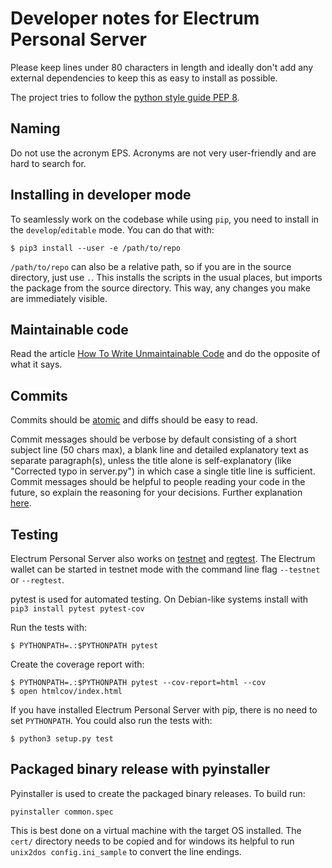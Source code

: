 # Developer notes for Electrum Personal Server

Please keep lines under 80 characters in length and ideally don't add
any external dependencies to keep this as easy to install as possible.

The project tries to follow the [python style guide PEP 8](https://www.python.org/dev/peps/pep-0008/).

## Naming

Do not use the acronym EPS. Acronyms are not very user-friendly and are hard to
search for.

## Installing in developer mode

To seamlessly work on the codebase while using `pip`, you need to
install in the `develop`/`editable` mode.  You can do that with:

    $ pip3 install --user -e /path/to/repo

`/path/to/repo` can also be a relative path, so if you are in the
source directory, just use `.`.  This installs the scripts in the
usual places, but imports the package from the source directory.  This
way, any changes you make are immediately visible.

## Maintainable code

Read the article [How To Write Unmaintainable Code](https://github.com/Droogans/unmaintainable-code/blob/master/README.md) and do the opposite of what it says.

## Commits

Commits should be [atomic](https://en.wikipedia.org/wiki/Atomic_commit#Atomic_commit_convention) and diffs should be easy to read.

Commit messages should be verbose by default consisting of a short subject line
(50 chars max), a blank line and detailed explanatory text as separate
paragraph(s), unless the title alone is self-explanatory (like "Corrected typo
in server.py") in which case a single title line is sufficient. Commit messages
should be helpful to people reading your code in the future, so explain the
reasoning for your decisions. Further explanation
[here](https://chris.beams.io/posts/git-commit/).

## Testing

Electrum Personal Server also works on [testnet](https://en.bitcoin.it/wiki/Testnet)
and [regtest](https://bitcoin.org/en/glossary/regression-test-mode). The
Electrum wallet can be started in testnet mode with the command line flag
`--testnet` or `--regtest`.

pytest is used for automated testing. On Debian-like systems install with
`pip3 install pytest pytest-cov`

Run the tests with:

    $ PYTHONPATH=.:$PYTHONPATH pytest

Create the coverage report with:

    $ PYTHONPATH=.:$PYTHONPATH pytest --cov-report=html --cov
    $ open htmlcov/index.html

If you have installed Electrum Personal Server with pip, there is no
need to set `PYTHONPATH`.  You could also run the tests with:

    $ python3 setup.py test

## Packaged binary release with pyinstaller

Pyinstaller is used to create the packaged binary releases. To build run:

    pyinstaller common.spec

This is best done on a virtual machine with the target OS installed. The
`cert/` directory needs to be copied and for windows its helpful to run
`unix2dos config.ini_sample` to convert the line endings.


